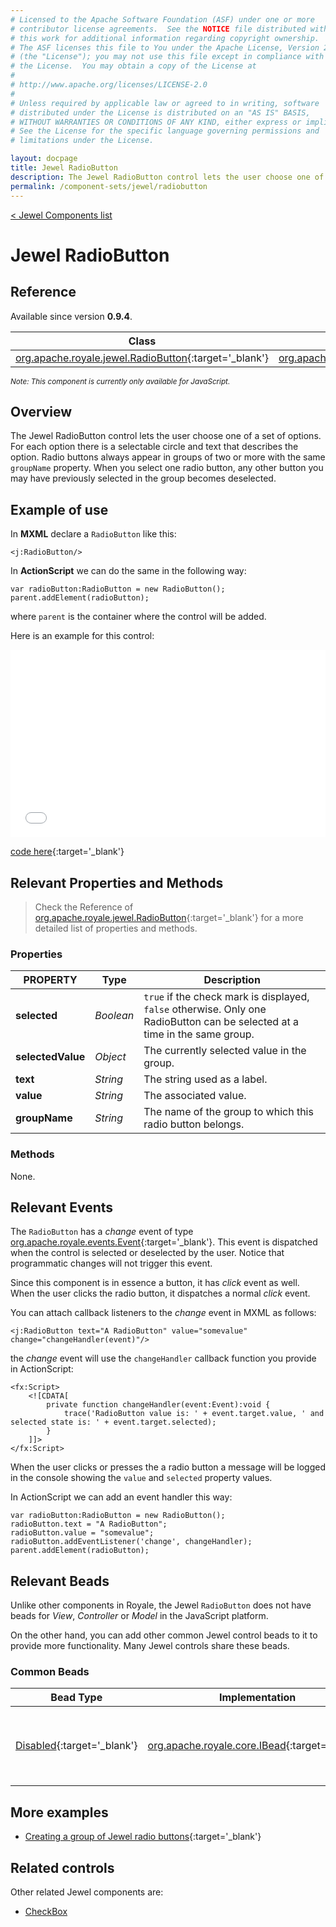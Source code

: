 ```yaml
---
# Licensed to the Apache Software Foundation (ASF) under one or more
# contributor license agreements.  See the NOTICE file distributed with
# this work for additional information regarding copyright ownership.
# The ASF licenses this file to You under the Apache License, Version 2.0
# (the "License"); you may not use this file except in compliance with
# the License.  You may obtain a copy of the License at
# 
# http://www.apache.org/licenses/LICENSE-2.0
# 
# Unless required by applicable law or agreed to in writing, software
# distributed under the License is distributed on an "AS IS" BASIS,
# WITHOUT WARRANTIES OR CONDITIONS OF ANY KIND, either express or implied.
# See the License for the specific language governing permissions and
# limitations under the License.

layout: docpage
title: Jewel RadioButton
description: The Jewel RadioButton control lets the user choose one of a set of options.
permalink: /component-sets/jewel/radiobutton
---
```

[< Jewel Components list](component-sets/jewel)

# Jewel RadioButton

## Reference

Available since version __0.9.4__.

| Class                 	    | Extends                           |
|------------------------------	|----------------------------------	|
| [org.apache.royale.jewel.RadioButton](https://royale.apache.org/asdoc/index.html#!org.apache.royale.jewel/RadioButton){:target='_blank'} | [org.apache.royale.jewel.supportClasses.button.SelectableButtonBase](https://royale.apache.org/asdoc/index.html#!org.apache.royale.jewel.supportClasses.button/SelectableButtonBase){:target='_blank'} |

<sup>_Note: This component is currently only available for JavaScript._</sup>

## Overview

The Jewel RadioButton control lets the user choose one of a set of options. For each option there is a selectable circle and text that describes the option. Radio buttons always appear in groups of two or more with the same `groupName` property. When you select one radio button, any other button you may have previously selected in the group becomes deselected.

## Example of use

In __MXML__ declare a `RadioButton` like this:

```mxml
<j:RadioButton/>
```

In __ActionScript__ we can do the same in the following way: 

```as3
var radioButton:RadioButton = new RadioButton();
parent.addElement(radioButton);
```

where `parent` is the container where the control will be added.

Here is an example for this control:

<iframe frameborder="no" border="0" marginwidth="0" marginheight="0" 
width="100%" height="300" 
src="assets/jewel/jewel_radiobutton/index.html"></iframe>

[code here](https://github.com/apache/royale-docs/blob/master/assets/jewel/jewel_radiobutton/jewel_radiobutton.mxml){:target='_blank'}

## Relevant Properties and Methods

> Check the Reference of [org.apache.royale.jewel.RadioButton](https://royale.apache.org/asdoc/index.html#!org.apache.royale.jewel/RadioButton){:target='_blank'} for a more detailed list of properties and methods.

### Properties

| PROPERTY 	    | Type   	| Description                                                                   |
|--------------	|----------	| -----------------------------------------------------------------------------	|
| __selected__  | _Boolean_ | `true` if the check mark is displayed, `false` otherwise. Only one RadioButton can be selected at a time in the same group. |
| __selectedValue__  | _Object_ | The currently selected value in the group.                     |
| __text__  	| _String_ 	| The string used as a label.                                                   |
| __value__     | _String_  | The associated value.                                                         |
| __groupName__     | _String_  | The name of the group to which this radio button belongs. |

### Methods

None.

## Relevant Events

The `RadioButton` has a _change_ event of type [org.apache.royale.events.Event](https://royale.apache.org/asdoc/index.html#!org.apache.royale.events/Event){:target='_blank'}. This event is dispatched when the control is selected or deselected by the user. Notice that programmatic changes will not trigger this event.

Since this component is in essence a button, it has _click_ event as well. When the user clicks the radio button, it dispatches a normal _click_ event.

You can attach callback listeners to the _change_ event in MXML as follows:

```mxml
<j:RadioButton text="A RadioButton" value="somevalue" change="changeHandler(event)"/>
```

the _change_ event will use the `changeHandler` callback function you provide in ActionScript:

```mxml
<fx:Script>
    <![CDATA[
        private function changeHandler(event:Event):void {
            trace('RadioButton value is: ' + event.target.value, ' and selected state is: ' + event.target.selected);
        }
    ]]>
</fx:Script>
```

When the user clicks or presses the a radio button a message will be logged in the console showing the `value` and `selected` property values.

In ActionScript we can add an event handler this way: 

```as3
var radioButton:RadioButton = new RadioButton();
radioButton.text = "A RadioButton";
radioButton.value = "somevalue";
radioButton.addEventListener('change', changeHandler);
parent.addElement(radioButton);
```

## Relevant Beads

Unlike other components in Royale, the Jewel `RadioButton` does not have beads for _View_, _Controller_ or _Model_ in the JavaScript platform.

On the other hand, you can add other common Jewel control beads to it to provide more functionality. Many Jewel controls share these beads.

### Common Beads

| Bead Type       	| Implementation                               	  | Description                                     |
|-----------------	|------------------------------------------------ |------------------------------------------------	|
| [Disabled](https://royale.apache.org/asdoc/index.html#!org.apache.royale.jewel.beads.controls/Disabled){:target='_blank'}      	| [org.apache.royale.core.IBead](https://royale.apache.org/asdoc/index.html#!org.apache.royale.core/IBead){:target='_blank'} | This bead lets you disable and enable a Jewel control.	|

## More examples

* [Creating a group of Jewel radio buttons](https://royale.apache.org/creating-a-group-of-jewel-radiobuttons/){:target='_blank'}

## Related controls

Other related Jewel components are:

* [CheckBox](component-sets/jewel/checkbox)
